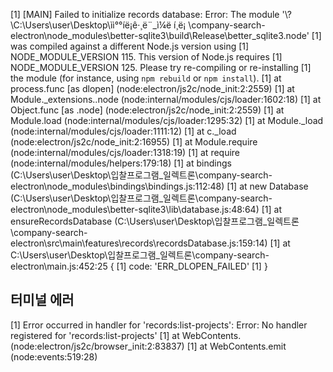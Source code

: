 [1] [MAIN] Failed to initialize records database: Error: The module '\\?\C:\Users\user\Desktop\ìì°°íë¡ê·¸ë¨_ì¼ë í¸ë¡ \company-search-electron\node_modules\better-sqlite3\build\Release\better_sqlite3.node'
[1] was compiled against a different Node.js version using
[1] NODE_MODULE_VERSION 115. This version of Node.js requires
[1] NODE_MODULE_VERSION 125. Please try re-compiling or re-installing
[1] the module (for instance, using `npm rebuild` or `npm install`).
[1]     at process.func [as dlopen] (node:electron/js2c/node_init:2:2559)
[1]     at Module._extensions..node (node:internal/modules/cjs/loader:1602:18)
[1]     at Object.func [as .node] (node:electron/js2c/node_init:2:2559)
[1]     at Module.load (node:internal/modules/cjs/loader:1295:32)
[1]     at Module._load (node:internal/modules/cjs/loader:1111:12)
[1]     at c._load (node:electron/js2c/node_init:2:16955)
[1]     at Module.require (node:internal/modules/cjs/loader:1318:19)
[1]     at require (node:internal/modules/helpers:179:18)
[1]     at bindings (C:\Users\user\Desktop\입찰프로그램_일렉트론\company-search-electron\node_modules\bindings\bindings.js:112:48)
[1]     at new Database (C:\Users\user\Desktop\입찰프로그램_일렉트론\company-search-electron\node_modules\better-sqlite3\lib\database.js:48:64)
[1]     at ensureRecordsDatabase (C:\Users\user\Desktop\입찰프로그램_일렉트론\company-search-electron\src\main\features\records\recordsDatabase.js:159:14)
[1]     at C:\Users\user\Desktop\입찰프로그램_일렉트론\company-search-electron\main.js:452:25 {
[1]   code: 'ERR_DLOPEN_FAILED'
[1] }



## 터미널 에러

[1] Error occurred in handler for 'records:list-projects': Error: No handler registered for 'records:list-projects'
[1]     at WebContents.<anonymous> (node:electron/js2c/browser_init:2:83837)
[1]     at WebContents.emit (node:events:519:28)